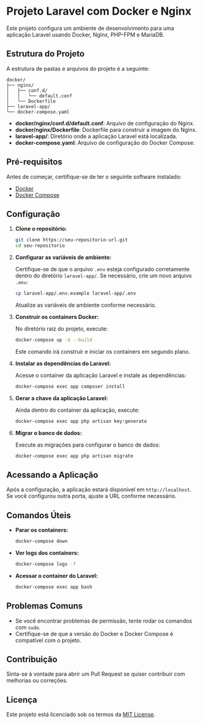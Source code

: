 
# Projeto Laravel com Docker e Nginx

Este projeto configura um ambiente de desenvolvimento para uma aplicação Laravel usando Docker, Nginx, PHP-FPM e MariaDB.

## Estrutura do Projeto

A estrutura de pastas e arquivos do projeto é a seguinte:

```
docker/
├── nginx/
│   ├── conf.d/
│   │   └── default.conf
│   └── Dockerfile
├── laravel-app/
└── docker-compose.yaml
```

- **docker/nginx/conf.d/default.conf**: Arquivo de configuração do Nginx.
- **docker/nginx/Dockerfile**: Dockerfile para construir a imagem do Nginx.
- **laravel-app/**: Diretório onde a aplicação Laravel está localizada.
- **docker-compose.yaml**: Arquivo de configuração do Docker Compose.

## Pré-requisitos

Antes de começar, certifique-se de ter o seguinte software instalado:

- [Docker](https://www.docker.com/get-started)
- [Docker Compose](https://docs.docker.com/compose/install/)

## Configuração

1. **Clone o repositório:**

   ```bash
   git clone https://seu-repositorio-url.git
   cd seu-repositorio
   ```

2. **Configurar as variáveis de ambiente:**

   Certifique-se de que o arquivo `.env` esteja configurado corretamente dentro do diretório `laravel-app/`. Se necessário, crie um novo arquivo `.env`:

   ```bash
   cp laravel-app/.env.example laravel-app/.env
   ```

   Atualize as variáveis de ambiente conforme necessário.

3. **Construir os containers Docker:**

   No diretório raiz do projeto, execute:

   ```bash
   docker-compose up -d --build
   ```

   Este comando irá construir e iniciar os containers em segundo plano.

4. **Instalar as dependências do Laravel:**

   Acesse o container da aplicação Laravel e instale as dependências:

   ```bash
   docker-compose exec app composer install
   ```

5. **Gerar a chave da aplicação Laravel:**

   Ainda dentro do container da aplicação, execute:

   ```bash
   docker-compose exec app php artisan key:generate
   ```

6. **Migrar o banco de dados:**

   Execute as migrações para configurar o banco de dados:

   ```bash
   docker-compose exec app php artisan migrate
   ```

## Acessando a Aplicação

Após a configuração, a aplicação estará disponível em `http://localhost`. Se você configurou outra porta, ajuste a URL conforme necessário.

## Comandos Úteis

- **Parar os containers:**

  ```bash
  docker-compose down
  ```

- **Ver logs dos containers:**

  ```bash
  docker-compose logs -f
  ```

- **Acessar o container do Laravel:**

  ```bash
  docker-compose exec app bash
  ```

## Problemas Comuns

- Se você encontrar problemas de permissão, tente rodar os comandos com `sudo`.
- Certifique-se de que a versão do Docker e Docker Compose é compatível com o projeto.

## Contribuição

Sinta-se à vontade para abrir um Pull Request se quiser contribuir com melhorias ou correções.

## Licença

Este projeto está licenciado sob os termos da [MIT License](LICENSE).
